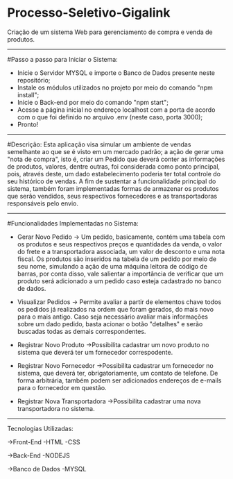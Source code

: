# Processo-Seletivo-Gigalink
Criação de um sistema Web para gerenciamento de compra e venda de produtos.
______________________________________________________________________________
#Passo a passo para Iniciar o Sistema:
- Inicie o Servidor MYSQL e importe o Banco de Dados presente neste repositório;
- Instale os módulos utilizados no projeto por meio do comando "npm install";
- Inicie o Back-end por meio do comando "npm start";
- Acesse a página inicial no endereço localhost com a porta de acordo com o que foi definido no arquivo .env (neste caso, porta 3000);
- Pronto!  
______________________________________________________________________________
#Descrição:
  Esta aplicação visa simular um ambiente de vendas semelhante ao que se é visto em um mercado padrão; a ação de gerar uma "nota de compra", isto é, criar um Pedido que deverá conter as informações de produtos, valores, dentre outras, foi considerada como ponto principal, pois, através deste, um dado estabelecimento poderia ter total controle do seu histórico de vendas. 
  A fim de sustentar a funcionalidade principal do sistema, também foram implementadas formas de armazenar os produtos que serão vendidos, seus respectivos fornecedores e as transportadoras responsáveis pelo envio.
______________________________________________________________________________

#Funcionalidades Implementadas no Sistema:
  - Gerar Novo Pedido
    -> Um pedido, basicamente, contém uma tabela com os produtos e seus respectivos preços e quantidades da venda, o valor do frete e a transportadora associada, um valor de desconto e uma nota fiscal. Os produtos são inseridos na tabela de um pedido por meio de seu nome, simulando a ação de uma máquina leitora de código de barras, por conta disso, vale salientar a importância de verificar que um produto será adicionado a um pedido caso esteja cadastrado no banco de dados. 
    
  - Visualizar Pedidos
    -> Permite avaliar a partir de elementos chave todos os pedidos já realizados na ordem que foram gerados, do mais novo para o mais antigo. Caso seja necessário avaliar mais informações sobre um dado pedido, basta acionar o botão "detalhes" e serão buscadas todas as demais correspondentes.
    
  - Registrar Novo Produto
    ->Possibilita cadastrar um novo produto no sistema que deverá ter um fornecedor correspodente.
    
  - Registrar Novo Fornecedor
    ->Possibilita cadastrar um fornecedor no sistema, que deverá ter, obrigatoriamente, um contato de telefone. De forma arbitrária, também podem ser adicionados endereços de e-mails para o fornecedor em questão. 
    
  - Registrar Nova Transportadora
    ->Possibilita cadastrar uma nova transportadora no sistema.
    
______________________________________________________________________________

Tecnologias Utilizadas:

->Front-End
  -HTML
  -CSS
  
->Back-End
  -NODEJS
  
->Banco de Dados
  -MYSQL

